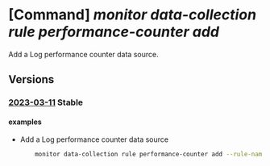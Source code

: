# [Command] _monitor data-collection rule performance-counter add_

Add a Log performance counter data source.

## Versions

### [2023-03-11](/Resources/mgmt-plane/L3N1YnNjcmlwdGlvbnMve30vcmVzb3VyY2Vncm91cHMve30vcHJvdmlkZXJzL21pY3Jvc29mdC5pbnNpZ2h0cy9kYXRhY29sbGVjdGlvbnJ1bGVzL3t9/2023-03-11.xml) **Stable**

<!-- mgmt-plane /subscriptions/{}/resourcegroups/{}/providers/microsoft.insights/datacollectionrules/{} 2023-03-11 properties.dataSources.performanceCounters[] -->

#### examples

- Add a Log performance counter data source
    ```bash
        monitor data-collection rule performance-counter add --rule-name myCollectionRule --resource-group myResourceGroup --name team2ExtraCounters --streams Microsoft-Perf --counter-specifiers "\\Process(_Total)\\Thread Count" "\\LogicalDisk(_Total)\\FreeMegabytes" --sampling-frequency 30
    ```
